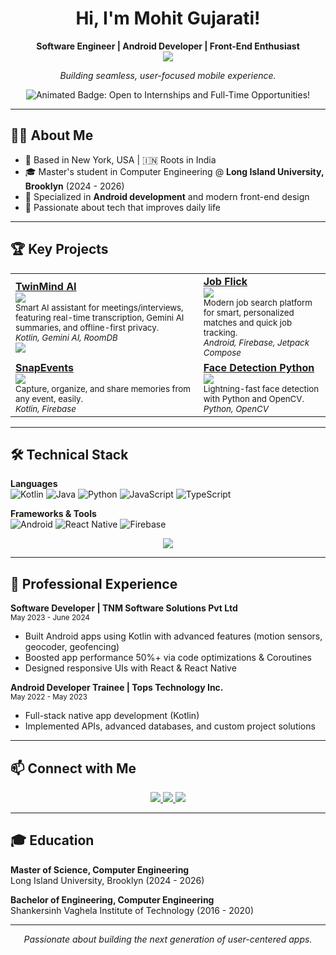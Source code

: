 <h1 align="center">Hi, I'm Mohit Gujarati! </h1>


<p align="center">
  <b>Software Engineer | Android Developer | Front-End Enthusiast</b><br>
<img src="https://img.shields.io/badge/Open%20to%20Work-Internships%20%7C%20Full--Time-1976D2?style=for-the-badge&logo=google" />
</p>
<p align="center">
  <em>Building seamless, user-focused mobile experience.</em>
</p>


<p align="center">
  <img src="https://readme-typing-svg.demolab.com?font=Fira+Code&weight=500&size=28&pause=1000&color=1976D2&background=FFFFFF00&center=true&vCenter=true&width=1000&lines=%E2%AD%90+Open+to+Internships+and+Full-Time+Opportunities!+%E2%AD%90" alt="Animated Badge: Open to Internships and Full-Time Opportunities!"/>
</p>


---

## 👨‍💻 About Me

- 📍 Based in New York, USA | 🇮🇳 Roots in India  
- 🎓 Master's student in Computer Engineering @ **Long Island University, Brooklyn** (2024 - 2026)  
- 📱 Specialized in **Android development** and modern front-end design  
- 🚀 Passionate about tech that improves daily life

---

## 🏆 Key Projects

<table>
  <tr>
    <td>
      <a href="https://github.com/MohitGujarati/TwinAI">
        <b>TwinMind AI</b><br>
        <img src="https://img.shields.io/badge/AI--Powered-Android%20App-4A90E2?style=flat-square" />
      </a><br>
      <sub>Smart AI assistant for meetings/interviews, featuring real-time transcription, Gemini AI summaries, and offline-first privacy.<br>
      <em>Kotlin, Gemini AI, RoomDB</em>
      </sub>
      <br>
      <img src="https://img.shields.io/badge/Repository-Pinned-informational?style=flat-square" />
    </td>
    <td>
      <a href="https://github.com/MohitGujarati/Job-Flick">
        <b>Job Flick</b><br>
        <img src="https://img.shields.io/badge/Job%20Search-Android%20App-3DDC84?style=flat-square" />
      </a><br>
      <sub>Modern job search platform for smart, personalized matches and quick job tracking.<br>
      <em>Android, Firebase, Jetpack Compose</em>
      </sub>
    </td>
  </tr>
  <tr>
    <td>
      <a href="https://github.com/MohitGujarati/SnapEvents">
        <b>SnapEvents</b><br>
        <img src="https://img.shields.io/badge/Event%20Sharing-Kotlin%20%7C%20Firebase-F9AB00?style=flat-square" />
      </a><br>
      <sub>Capture, organize, and share memories from any event, easily.<br>
      <em>Kotlin, Firebase</em>
      </sub>
    </td>
    <td>
      <a href="https://github.com/MohitGujarati/Face_detection_py">
        <b>Face Detection Python</b><br>
        <img src="https://img.shields.io/badge/Real--Time%20Face%20Detection-Python%20%7C%20OpenCV-3776AB?style=flat-square" />
      </a><br>
      <sub>Lightning-fast face detection with Python and OpenCV.<br>
      <em>Python, OpenCV</em>
      </sub>
    </td>
  </tr>
</table>

---

## 🛠️ Technical Stack

**Languages**  
![Kotlin](https://img.shields.io/badge/Kotlin-0095D5?style=for-the-badge&logo=kotlin&logoColor=white)
![Java](https://img.shields.io/badge/Java-ED8B00?style=for-the-badge&logo=java&logoColor=white)
![Python](https://img.shields.io/badge/Python-3776AB?style=for-the-badge&logo=python&logoColor=white)
![JavaScript](https://img.shields.io/badge/JavaScript-F7DF1E?style=for-the-badge&logo=javascript&logoColor=black)
![TypeScript](https://img.shields.io/badge/TypeScript-007ACC?style=for-the-badge&logo=typescript&logoColor=white)

**Frameworks & Tools**  
![Android](https://img.shields.io/badge/Android-3DDC84?style=for-the-badge&logo=android&logoColor=white)
![React Native](https://img.shields.io/badge/React_Native-20232A?style=for-the-badge&logo=react&logoColor=61DAFB)
![Firebase](https://img.shields.io/badge/Firebase-039BE5?style=for-the-badge&logo=Firebase&logoColor=white)

<p align="center">
  <img src="https://github-readme-stats.vercel.app/api/top-langs/?username=MohitGujarati&layout=compact&hide_border=true&&langs_count=10&show_icons=true&theme=transparent" />
</p>

---

## 💼 Professional Experience

**Software Developer | TNM Software Solutions Pvt Ltd**  
<sup>May 2023 - June 2024</sup>  
- Built Android apps using Kotlin with advanced features (motion sensors, geocoder, geofencing)
- Boosted app performance 50%+ via code optimizations & Coroutines
- Designed responsive UIs with React & React Native

**Android Developer Trainee | Tops Technology Inc.**  
<sup>May 2022 - May 2023</sup>  
- Full-stack native app development (Kotlin)
- Implemented APIs, advanced databases, and custom project solutions

---

## 📫 Connect with Me

<p align="center">
  <a href="https://www.linkedin.com/in/mohitgujarati/">
    <img src="https://img.shields.io/badge/LinkedIn-0077B5?style=for-the-badge&logo=linkedin&logoColor=white"/>
  </a>
  <a href="mailto:mohitgujarati11@gmail.com">
    <img src="https://img.shields.io/badge/Email-D14836?style=for-the-badge&logo=gmail&logoColor=white"/>
  </a>
  <a href="https://mohitgujarati.github.io/Portfoliowebsite/">
    <img src="https://img.shields.io/badge/Portfolio-4285F4?style=for-the-badge&logo=google-chrome&logoColor=white"/>
  </a>
</p>

---

## 🎓 Education

**Master of Science, Computer Engineering**  
Long Island University, Brooklyn (2024 - 2026)

**Bachelor of Engineering, Computer Engineering**  
Shankersinh Vaghela Institute of Technology (2016 - 2020)

---

<p align="center"><i>Passionate about building the next generation of user-centered apps.</i></p>
